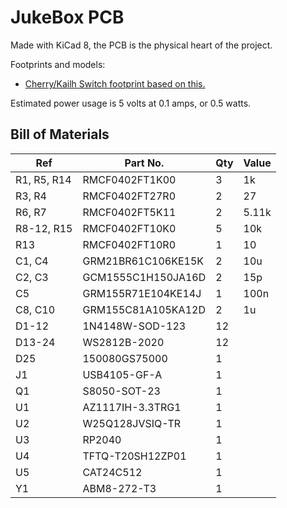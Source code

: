 # JukeBox PCB
Made with KiCad 8, the PCB is the physical heart of the project.

Footprints and models:
- [Cherry/Kailh Switch footprint based on this.](https://github.com/luke-schutt/Pi5Keyboard/blob/main/Pi5-pcb/Pi5Footprints.pretty/Low%20Profile%20GC%20plus%20MX.kicad_mod)

Estimated power usage is 5 volts at 0.1 amps, or 0.5 watts.

## Bill of Materials
| Ref         | Part No.           | Qty | Value |
|-------------|--------------------|-----|-------|
| R1, R5, R14 | RMCF0402FT1K00     | 3   | 1k    |
| R3, R4      | RMCF0402FT27R0     | 2   | 27    |
| R6, R7      | RMCF0402FT5K11     | 2   | 5.11k |
| R8-12, R15  | RMCF0402FT10K0     | 5   | 10k   |
| R13         | RMCF0402FT10R0     | 1   | 10    |
| C1, C4      | GRM21BR61C106KE15K | 2   | 10u   |
| C2, C3      | GCM1555C1H150JA16D | 2   | 15p   |
| C5          | GRM155R71E104KE14J | 1   | 100n  |
| C8, C10     | GRM155C81A105KA12D | 2   | 1u    |
| D1-12       | 1N4148W-SOD-123    | 12  |       |
| D13-24      | WS2812B-2020       | 12  |       |
| D25         | 150080GS75000      | 1   |       |
| J1          | USB4105-GF-A       | 1   |       |
| Q1          | S8050-SOT-23       | 1   |       |
| U1          | AZ1117IH-3.3TRG1   | 1   |       |
| U2          | W25Q128JVSIQ-TR    | 1   |       |
| U3          | RP2040             | 1   |       |
| U4          | TFTQ-T20SH12ZP01   | 1   |       |
| U5          | CAT24C512          | 1   |       |
| Y1          | ABM8-272-T3        | 1   |       |
